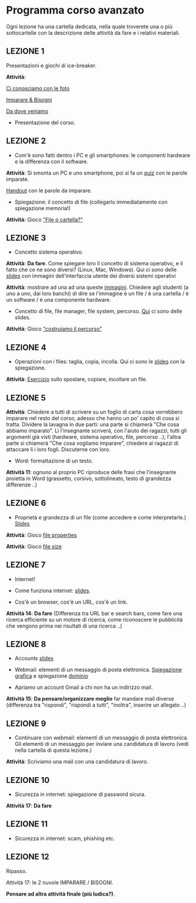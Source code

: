 # Programma corso avanzato

Ogni lezione ha una cartella dedicata, nella quale troverete una o più sottocartelle con la descrizione delle attività da fare e i relativi materiali.

## LEZIONE 1
Presentazioni e giochi di ice-breaker.

**Attività**: 

[Ci conosciamo con le foto](lez01/attività-lez1.md)

[Imparare & Bisogni](lez01/attività-lez1.md)

[Da dove veniamo](lez01/attività-lez1.md)

* Presentazione del corso. 

## LEZIONE 2

* Com'è sono fatti dentro i PC e gli smartphones: le componenti hardware e la differenza con il software.

**Attività**: Si smonta un PC e uno smartphone, poi si fa un [quiz](https://github.com/nam-301/culturabinaria/blob/master/livello-avanzato/lez02-hardware-e-software/quiz-hardware-lez2.md) con le parole imparate.

[Handout](https://github.com/nam-301/culturabinaria/blob/master/livello-avanzato/lez02-hardware-e-software/hardware-and-software.pdf) con le parole da imparare.

* Spiegazione: il concetto di file (collegarlo immediatamente con spiegazione memoria!) 

**Attività**: Gioco ["File o cartella?"](https://github.com/nam-301/culturabinaria/tree/master/livello-avanzato/lez02-hardware-e-software/file-vs-cartelle)

## LEZIONE 3

* Concetto sistema operativo.

**Attività**: **Da fare**. Come spiegare loro il concetto di sistema operativo, e il fatto che ce ne sono diversi? (Linux, Mac, Windows). Qui ci sono delle [slides](lez03/interfaccia-utente-sistema-operativo.pdf) con immagini dell'interfaccia utente dei diversi sistemi operativi

**Attività**: mostrare ad una ad una queste [immagini](lez03/quiz-lez3.pptx). Chiedere agli studenti (a uno a uno, dai loro banchi) di dire se l'immagine è un file / è una cartella / è un software / è una componente hardware.

* Concetto di file, file manager, file system, percorso. [Qui](lez03/spiegazione-path.pptx) ci sono delle slides.

**Attività**: Gioco ["costruiamo il percorso"](lez03/costruisci-il-percorso)

## LEZIONE 4

* Operazioni con i files: taglia, copia, incolla. Qui ci sono le [slides](lez04/taglia-copia-incolla.pptx) con la spiegazione.

**Attività**: [Esercizio](descrizione-esercizio-taglia-copia-incolla.md) sullo spostare, copiare, incollare un file.

## LEZIONE 5
**Attività**: Chiedere a tutti di scrivere su un foglio di carta cosa vorrebbero imparare nel resto del corso, adesso che hanno un po' capito di cosa si tratta. Dividere la lavagna in due parti: una parte si chiamerà "Che cosa abbiamo imparato". Lì l'insegnante scriverà, con l'aiuto dei ragazzi, tutti gli argomenti già visti (hardware, sistema operativo, file, percorso ..); l'altra parte si chiamerà "Che cosa vogliamo imparare", chiedere ai ragazzi di attaccare lì i loro fogli. Discuterne con loro.

* Word: formattazione di un testo.

**Attività 11**: ognuno al proprio PC riproduce delle frasi che l'insegnante proietta in Word (grassetto, corsivo, sottolineato, testo di grandezza differenze ..)

## LEZIONE 6
* Proprietà e grandezza di un file (come accedere e come interpretarle.) [Slides](lez06/proprieta-file.pptx)

**Attività**: Gioco [file properties](lez06/descrizione-gioco-file-properties.md)

**Attività**: Gioco [file size](lez06/descrizione-gioco-file-size.md) 

## LEZIONE 7
* Internet! 

* Come funziona internet: [slides](lez07/howInternetWorks.pptx).

* Cos'è un browser, cos'è un URL, cos'è un link.

**Attività 14**: **Da fare** (Differenza tra URL bar e search bars, come fare una ricerca efficiente su un motore di ricerca, come riconoscere le pubblicità che vengono prima nei risultati di una ricerca ..)

## LEZIONE 8
* Accounts [slides](lez08/esempi-accounts.pdf)

* Webmail: elementi di un messaggio di posta elettronica. [Spiegazione grafica](lez08/webmail.pdf) e spiegazione [dominio](lez08/email.pptx)

* Apriamo un account Gmail a chi non ha un indirizzo mail.

**Attività 15**: **Da pensare/organizzare meglio** far mandare mail diverse (differenza tra "rispondi", "rispondi a tutti", "inoltra", inserire un allegato ..)

## LEZIONE 9
* Continuare con webmail: elementi di un messaggio di posta elettronica. Gli elementi di un messaggio per inviare una candidatura di lavoro (vedi nella cartella di questa lezione.)

**Attività**: Scriviamo una mail con una candidatura di lavoro. 

## LEZIONE 10
* Sicurezza in internet: spiegazione di password sicura.

**Attività 17**: **Da fare**

## LEZIONE 11
* Sicurezza in internet: scam, phishing etc. 

## LEZIONE 12
Ripasso. 

Attività 17: le 2 nuvole IMPARARE / BISOGNI.

**Pensare ad altra attività finale (più ludica?)**.
